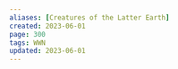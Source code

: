 ```yaml
---
aliases: [Creatures of the Latter Earth]
created: 2023-06-01
page: 300
tags: WWN
updated: 2023-06-01
---
```

